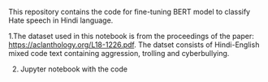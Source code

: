 This repository contains the code for fine-tuning BERT model to classify Hate speech in Hindi language.

1.The dataset used in this notebook is from the proceedings of the paper: https://aclanthology.org/L18-1226.pdf. 
The datset consists of Hindi-English mixed code text containing aggression, trolling and cyberbullying.

2. Jupyter notebook with the code

